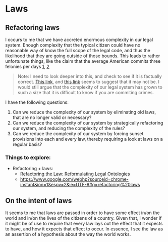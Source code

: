 # Laws

## Refactoring laws

I occurs to me that we have accreted enormous complexity in our legal system. Enough complexity that the typical citizen could have no reasonable way of know the full scope of the legal code, and thus the likelihood that they are going outside of those bounds. This leads to rather unfortunate things, like the claim that the average American commits three felonies per days [1](http://www.wsj.com/articles/SB10001424052748704471504574438900830760842?mg=id-wsj), [2](https://mic.com/articles/86797/8-ways-we-regularly-commit-felonies-without-realizing-it#.JmVQUe7hZ)
> Note: I need to look deeper into this, and check to see if it is factually correct. [This link](https://skeptics.stackexchange.com/questions/22530/does-the-average-american-unwittingly-commit-three-felonies-a-day), and [this link](http://message.snopes.com/showthread.php?t=88313) seems to suggest that it may not be. I would still argue that the complexity of our legal system has grown to such a size that it is difficult to know if you are commiting crimes. 

I have the following questions:

1. Can we reduce the complexity of our system by eliminating old laws, that are no longer valid or necessary?
1. Can we reduce the complexity of our system by strategically refactoring our system, and reducing the complexity of the rules?
1. Can we reduce the complexity of our system by forcing sunset provisions into each and every law, thereby requiring a look at laws on a regular basis?

### Things to explore:

- Refactoring + laws: 
  - [Refactoring the Law: Reformulating Legal Ontologies](http://www.garretwilson.com/essays/law/refactoringlaw.html)
  - https://www.google.com/webhp?sourceid=chrome-instant&ion=1&espv=2&ie=UTF-8#q=refactoring%20laws

## On the intent of laws

It seems to me that laws are passed in order to have some effect in/on the world and in/on the lives of the citizens of a country. Given that, I wonder if it might be of use to require that every law lays out the effect that it expects to have, and how it expects that effect to occur. In essence, I see the law as an assertion of a hypothesis about the way the world works. 
